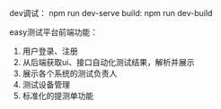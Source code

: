 dev调试： npm run dev-serve
build: npm run dev-build

easy测试平台前端功能：
1. 用户登录、注册
2. 从后端获取ui、接口自动化测试结果，解析并展示
3. 展示各个系统的测试负责人
4. 测试设备管理
5. 标准化的提测单功能
